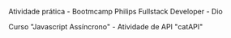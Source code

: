 Atividade prática - Bootmcamp Philips Fullstack Developer - Dio

Curso "Javascript Assíncrono" - Atividade de API "catAPI"
